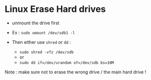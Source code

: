 # Linux Erase Hard drives

- unmount the drive first

- Ex : `sudo umount /dev/sdb1 -l`

- Then either use `shred` or `dd` :
  - `sudo shred -vfz /dev/sdb` 
  - or
  - `sudo dd if=/dev/urandom of=/dev/sdb bs=10M`  

Note : make sure not to erase the wrong drive / the main hard drive !
